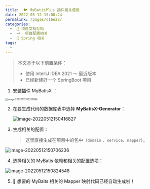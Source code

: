 ```yaml
---
title:  🐦 MyBatisPlus 插件相关使用
date: 2022-05-12 15:00:24
permalink: /pages/d16e22/
categories:
  -  📮 项目文档存档
  -  🗝  项目配置相关
  -  🍃 Spring 相关
tags:
  - 
---
```

> 本文基于以下前置条件：
>
> + 使用 IntelliJ IDEA 2021 ～ 最近版本
> + 已经新建好一个 SpringBoot 项目



1. 安装插件 MyBatisX ： 

<img src="https://cdn.jsdelivr.net/gh/simon1uo/image-flow@master/image/l0IXvv.png" alt="image-20220512150327686" style="zoom:50%;" />



2. 在要生成代码的数据库表中选择 **MyBatisX-Generator**：

   ![image-20220512150416827](https://cdn.jsdelivr.net/gh/simon1uo/image-flow@master/image/5g3bQD.png)



3. 生成相关的配置：

   > 这里直接生成在项目中的包中（`domain` 、`service`、`mapper`）。

![image-20220512150706236](https://cdn.jsdelivr.net/gh/simon1uo/image-flow@master/image/zg8U5N.png)



4. 选择相关的 MyBatis 依赖和相关的配置选项：

![image-20220512150824548](https://cdn.jsdelivr.net/gh/simon1uo/image-flow@master/image/7EX0E6.png)



5. 🚀 想要的 MyBaits 相关的 Mapper 映射代码已经自动生成啦！